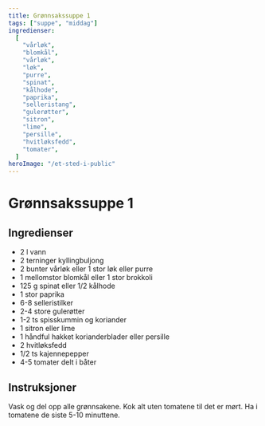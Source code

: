 ```yaml
---
title: Grønnsakssuppe 1
tags: ["suppe", "middag"]
ingredienser:
  [
    "vårløk",
    "blomkål",
    "vårløk",
    "løk",
    "purre",
    "spinat",
    "kålhode",
    "paprika",
    "selleristang",
    "gulerøtter",
    "sitron",
    "lime",
    "persille",
    "hvitløksfedd",
    "tomater",
  ]
heroImage: "/et-sted-i-public"
---
```


# Grønnsakssuppe 1

## Ingredienser

- 2 l vann
- 2 terninger kyllingbuljong
- 2 bunter vårløk eller 1 stor løk eller purre
- 1 mellomstor blomkål eller 1 stor brokkoli
- 125 g spinat eller 1/2 kålhode
- 1 stor paprika
- 6-8 selleristilker
- 2-4 store gulerøtter
- 1-2 ts spisskummin og koriander
- 1 sitron eller lime
- 1 håndful hakket korianderblader eller persille
- 2 hvitløksfedd
- 1/2 ts kajennepepper
- 4-5 tomater delt i båter

## Instruksjoner

Vask og del opp alle grønnsakene. Kok alt uten tomatene til det er mørt. Ha i tomatene de siste 5-10 minuttene.
